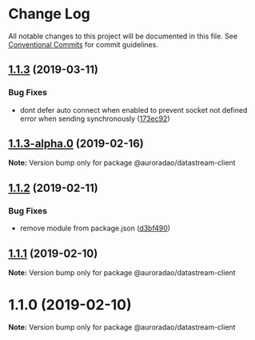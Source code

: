 # Change Log

All notable changes to this project will be documented in this file.
See [Conventional Commits](https://conventionalcommits.org) for commit guidelines.

## [1.1.3](https://github.com/AuroraDAO/datastream-client/compare/v1.1.3-alpha.0...v1.1.3) (2019-03-11)


### Bug Fixes

* dont defer auto connect when enabled to prevent socket not defined error when sending synchronously ([173ec92](https://github.com/AuroraDAO/datastream-client/commit/173ec92))





## [1.1.3-alpha.0](https://github.com/AuroraDAO/datastream-client/compare/v1.1.2...v1.1.3-alpha.0) (2019-02-16)

**Note:** Version bump only for package @auroradao/datastream-client





## [1.1.2](https://github.com/AuroraDAO/datastream-client/compare/v1.1.1...v1.1.2) (2019-02-11)


### Bug Fixes

* remove module from package.json ([d3bf490](https://github.com/AuroraDAO/datastream-client/commit/d3bf490))





## [1.1.1](https://github.com/AuroraDAO/datastream-client/compare/v1.1.0...v1.1.1) (2019-02-10)

**Note:** Version bump only for package @auroradao/datastream-client





# 1.1.0 (2019-02-10)

**Note:** Version bump only for package @auroradao/datastream-client
